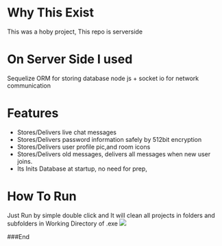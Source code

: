 # Why This Exist
This was a hoby project, This repo is serverside

# On Server Side I used

Sequelize ORM for storing database
node js + socket io for network communication 

# Features

- Stores/Delivers live chat messages
- Stores/Delivers password information safely by 512bit encryption 
- Stores/Delivers user profile pic,and room icons 
- Stores/Delivers old messages, delivers all messages when new user joins.
- Its Inits Database at startup, no need for prep,


# How To Run

Just Run by simple double click and
It will clean all projects in folders and subfolders in Working Directory of .exe
![](https://i.gyazo.com/c6bcbe35dbc0f78f2faf4b8778e37721.png)


###End
